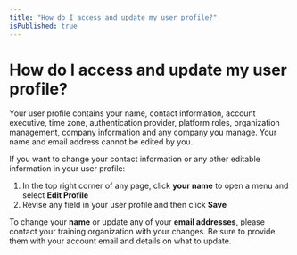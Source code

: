 ```yaml
---
title: "How do I access and update my user profile?"
isPublished: true
---
```


# How do I access and update my user profile?

Your user profile contains your name, contact information, account executive, time zone, authentication provider, platform roles, organization management, company information and any company you manage. Your name and email address cannot be edited by you.

If you want to change your contact information or any other editable information in your user profile:

1. In the top right corner of any page, click **your name** to open a menu and select **Edit Profile**
1. Revise any field in your user profile and then click **Save**

To change your **name** or update any of your **email addresses**, please contact your training organization with your changes. Be sure to provide them with your account email and details on what to update.
